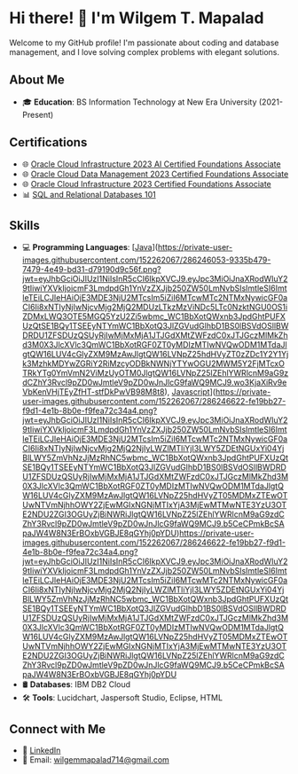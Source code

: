 # Hi there! 👋 I'm Wilgem T. Mapalad

Welcome to my GitHub profile! I'm passionate about coding and database management, and I love solving complex problems with elegant solutions.

## About Me

- 🎓 **Education**: BS Information Technology at New Era University (2021-Present)

## Certifications

- 🌐 [Oracle Cloud Infrastructure 2023 AI Certified Foundations Associate](https://catalog-education.oracle.com/pls/certview/sharebadge?id=F7984E15CB7B435C6B1DFF1D32EB11031023108F76A676696D6CCE9CC35B8CC1&fbclid=IwAR100FWRfYQpLDBNzPPWYDPVpUqUvbkvkVUPqvCb5blMp5ptIVGmz_fMPG4)
- 🌐 [Oracle Cloud Data Management 2023 Certified Foundations Associate](https://catalog-education.oracle.com/pls/certview/sharebadge?id=905EE08407389F1ECE82AE210060510F1615FDC5D9FF74FDA96757C8B3F09F9A&fbclid=IwAR2-M26Dw9fUK1b4RoByxxYX59lFAyqFZMdLYyD3cnz356wbkqlN8aZfBQU)
- 🌐 [Oracle Cloud Infrastructure 2023 Certified Foundations Associate](https://catalog-education.oracle.com/pls/certview/sharebadge?id=D9E6B8EBB15E06B3A1621BD37D817A7493D63A5F1F1A485AA6EF0094395F8AF4&fbclid=IwAR0GsrLssynPaMWv_bEwIlkMMfGZQnNefuaSeeFixQLEeQpk4XBHsba3YRA)
- 📊 [SQL and Relational Databases 101](https://courses.cognitiveclass.ai/certificates/f0d5518dfd5a4de480479faa0b276bc9)

## Skills

- 💻 **Programming Languages**:
            [[Java](https://private-user-images.githubusercontent.com/152262067/286246053-9335b479-7479-4e49-bd31-d79190d9c56f.png?jwt=eyJhbGciOiJIUzI1NiIsInR5cCI6IkpXVCJ9.eyJpc3MiOiJnaXRodWIuY29tIiwiYXVkIjoicmF3LmdpdGh1YnVzZXJjb250ZW50LmNvbSIsImtleSI6ImtleTEiLCJleHAiOjE3MDE3NjU2MTcsIm5iZiI6MTcwMTc2NTMxNywicGF0aCI6Ii8xNTIyNjIwNjcvMjg2MjQ2MDUzLTkzMzViNDc5LTc0NzktNGU0OS1iZDMxLWQ3OTE5MGQ5YzU2Zi5wbmc_WC1BbXotQWxnb3JpdGhtPUFXUzQtSE1BQy1TSEEyNTYmWC1BbXotQ3JlZGVudGlhbD1BS0lBSVdOSllBWDRDU1ZFSDUzQSUyRjIwMjMxMjA1JTJGdXMtZWFzdC0xJTJGczMlMkZhd3M0X3JlcXVlc3QmWC1BbXotRGF0ZT0yMDIzMTIwNVQwODM1MTdaJlgtQW16LUV4cGlyZXM9MzAwJlgtQW16LVNpZ25hdHVyZT0zZDc1Y2Y1Yjk3MzhkMDYwZGRiY2RiMzcyODBkNWNjYTYwOGU2MWM5Y2FjMTcxOTRkYTg0YmVmN2ViMzUyOTM0JlgtQW16LVNpZ25lZEhlYWRlcnM9aG9zdCZhY3Rvcl9pZD0wJmtleV9pZD0wJnJlcG9faWQ9MCJ9.wo3KjaXiRv9eVbKenVHjTEyZfHT-stfDkPwVB98M8t8)](https://private-user-images.githubusercontent.com/152262067/286246053-9335b479-7479-4e49-bd31-d79190d9c56f.png?jwt=eyJhbGciOiJIUzI1NiIsInR5cCI6IkpXVCJ9.eyJpc3MiOiJnaXRodWIuY29tIiwiYXVkIjoicmF3LmdpdGh1YnVzZXJjb250ZW50LmNvbSIsImtleSI6ImtleTEiLCJleHAiOjE3MDE3NjU2MTcsIm5iZiI6MTcwMTc2NTMxNywicGF0aCI6Ii8xNTIyNjIwNjcvMjg2MjQ2MDUzLTkzMzViNDc5LTc0NzktNGU0OS1iZDMxLWQ3OTE5MGQ5YzU2Zi5wbmc_WC1BbXotQWxnb3JpdGhtPUFXUzQtSE1BQy1TSEEyNTYmWC1BbXotQ3JlZGVudGlhbD1BS0lBSVdOSllBWDRDU1ZFSDUzQSUyRjIwMjMxMjA1JTJGdXMtZWFzdC0xJTJGczMlMkZhd3M0X3JlcXVlc3QmWC1BbXotRGF0ZT0yMDIzMTIwNVQwODM1MTdaJlgtQW16LUV4cGlyZXM9MzAwJlgtQW16LVNpZ25hdHVyZT0zZDc1Y2Y1Yjk3MzhkMDYwZGRiY2RiMzcyODBkNWNjYTYwOGU2MWM5Y2FjMTcxOTRkYTg0YmVmN2ViMzUyOTM0JlgtQW16LVNpZ25lZEhlYWRlcnM9aG9zdCZhY3Rvcl9pZD0wJmtleV9pZD0wJnJlcG9faWQ9MCJ9.wo3KjaXiRv9eVbKenVHjTEyZfHT-stfDkPwVB98M8t8),
         [Javascript](https://private-user-images.githubusercontent.com/152262067/286246622-fe19bb27-f9d1-4e1b-8b0e-f9fea72c34a4.png?jwt=eyJhbGciOiJIUzI1NiIsInR5cCI6IkpXVCJ9.eyJpc3MiOiJnaXRodWIuY29tIiwiYXVkIjoicmF3LmdpdGh1YnVzZXJjb250ZW50LmNvbSIsImtleSI6ImtleTEiLCJleHAiOjE3MDE3NjU2MTcsIm5iZiI6MTcwMTc2NTMxNywicGF0aCI6Ii8xNTIyNjIwNjcvMjg2MjQ2NjIyLWZlMTliYjI3LWY5ZDEtNGUxYi04YjBlLWY5ZmVhNzJjMzRhNC5wbmc_WC1BbXotQWxnb3JpdGhtPUFXUzQtSE1BQy1TSEEyNTYmWC1BbXotQ3JlZGVudGlhbD1BS0lBSVdOSllBWDRDU1ZFSDUzQSUyRjIwMjMxMjA1JTJGdXMtZWFzdC0xJTJGczMlMkZhd3M0X3JlcXVlc3QmWC1BbXotRGF0ZT0yMDIzMTIwNVQwODM1MTdaJlgtQW16LUV4cGlyZXM9MzAwJlgtQW16LVNpZ25hdHVyZT05MDMxZTEwOTUwNTVmNjhhOWY2ZjEwMGIxNGNjMTIxYjA3MjEwMTMwNTE3YzU3OTE2NDU2ZGI3OGUyZjBiNWRiJlgtQW16LVNpZ25lZEhlYWRlcnM9aG9zdCZhY3Rvcl9pZD0wJmtleV9pZD0wJnJlcG9faWQ9MCJ9.b5CeCPmkBcSApaJW4W8N3ErBOxbVGBJE8qGYhj0pYDU)](https://private-user-images.githubusercontent.com/152262067/286246622-fe19bb27-f9d1-4e1b-8b0e-f9fea72c34a4.png?jwt=eyJhbGciOiJIUzI1NiIsInR5cCI6IkpXVCJ9.eyJpc3MiOiJnaXRodWIuY29tIiwiYXVkIjoicmF3LmdpdGh1YnVzZXJjb250ZW50LmNvbSIsImtleSI6ImtleTEiLCJleHAiOjE3MDE3NjU2MTcsIm5iZiI6MTcwMTc2NTMxNywicGF0aCI6Ii8xNTIyNjIwNjcvMjg2MjQ2NjIyLWZlMTliYjI3LWY5ZDEtNGUxYi04YjBlLWY5ZmVhNzJjMzRhNC5wbmc_WC1BbXotQWxnb3JpdGhtPUFXUzQtSE1BQy1TSEEyNTYmWC1BbXotQ3JlZGVudGlhbD1BS0lBSVdOSllBWDRDU1ZFSDUzQSUyRjIwMjMxMjA1JTJGdXMtZWFzdC0xJTJGczMlMkZhd3M0X3JlcXVlc3QmWC1BbXotRGF0ZT0yMDIzMTIwNVQwODM1MTdaJlgtQW16LUV4cGlyZXM9MzAwJlgtQW16LVNpZ25hdHVyZT05MDMxZTEwOTUwNTVmNjhhOWY2ZjEwMGIxNGNjMTIxYjA3MjEwMTMwNTE3YzU3OTE2NDU2ZGI3OGUyZjBiNWRiJlgtQW16LVNpZ25lZEhlYWRlcnM9aG9zdCZhY3Rvcl9pZD0wJmtleV9pZD0wJnJlcG9faWQ9MCJ9.b5CeCPmkBcSApaJW4W8N3ErBOxbVGBJE8qGYhj0pYDU)https://private-user-images.githubusercontent.com/152262067/286246622-fe19bb27-f9d1-4e1b-8b0e-f9fea72c34a4.png?jwt=eyJhbGciOiJIUzI1NiIsInR5cCI6IkpXVCJ9.eyJpc3MiOiJnaXRodWIuY29tIiwiYXVkIjoicmF3LmdpdGh1YnVzZXJjb250ZW50LmNvbSIsImtleSI6ImtleTEiLCJleHAiOjE3MDE3NjU2MTcsIm5iZiI6MTcwMTc2NTMxNywicGF0aCI6Ii8xNTIyNjIwNjcvMjg2MjQ2NjIyLWZlMTliYjI3LWY5ZDEtNGUxYi04YjBlLWY5ZmVhNzJjMzRhNC5wbmc_WC1BbXotQWxnb3JpdGhtPUFXUzQtSE1BQy1TSEEyNTYmWC1BbXotQ3JlZGVudGlhbD1BS0lBSVdOSllBWDRDU1ZFSDUzQSUyRjIwMjMxMjA1JTJGdXMtZWFzdC0xJTJGczMlMkZhd3M0X3JlcXVlc3QmWC1BbXotRGF0ZT0yMDIzMTIwNVQwODM1MTdaJlgtQW16LUV4cGlyZXM9MzAwJlgtQW16LVNpZ25hdHVyZT05MDMxZTEwOTUwNTVmNjhhOWY2ZjEwMGIxNGNjMTIxYjA3MjEwMTMwNTE3YzU3OTE2NDU2ZGI3OGUyZjBiNWRiJlgtQW16LVNpZ25lZEhlYWRlcnM9aG9zdCZhY3Rvcl9pZD0wJmtleV9pZD0wJnJlcG9faWQ9MCJ9.b5CeCPmkBcSApaJW4W8N3ErBOxbVGBJE8qGYhj0pYDU
- 🛢️ **Databases**: IBM DB2 Cloud
- 🛠️ **Tools**: Lucidchart, Jaspersoft Studio, Eclipse, HTML

## Connect with Me

- 💼 [LinkedIn](https://www.linkedin.com/in/wilgem-mapalad-345909276/?utm_source=share&utm_campaign=share_via&utm_content=profile&utm_medium=android_app)
- 📧 Email: wilgemmapalad714@gmail.com
